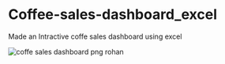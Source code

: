 # Coffee-sales-dashboard_excel
Made an Intractive coffe sales dashboard using excel

![coffe sales dashboard png rohan](https://github.com/PatilRohan1/Coffee-sales-dashboard_excel/assets/112621171/bb60a21b-81cf-49c0-84bf-400061825f4a)

